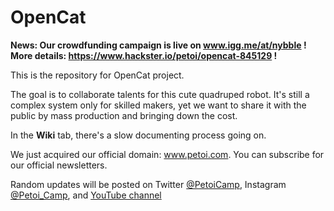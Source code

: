 # OpenCat
**News: Our crowdfunding campaign is live on www.igg.me/at/nybble !**
**More details: https://www.hackster.io/petoi/opencat-845129 !**

This is the repository for OpenCat project. 

The goal is to collaborate talents for this cute quadruped robot. It's still a complex system only for skilled makers, yet we want to share it with the public by mass production and bringing down the cost. 

In the **Wiki** tab, there's a slow documenting process going on. 

We just acquired our official domain: www.petoi.com. You can subscribe for our official newsletters.

Random updates will be posted on Twitter [@PetoiCamp](https://twitter.com/petoicamp), Instagram [@Petoi_Camp](https://www.instagram.com/petoi_camp/), and [YouTube channel](https://www.youtube.com/c/rongzhongli)


